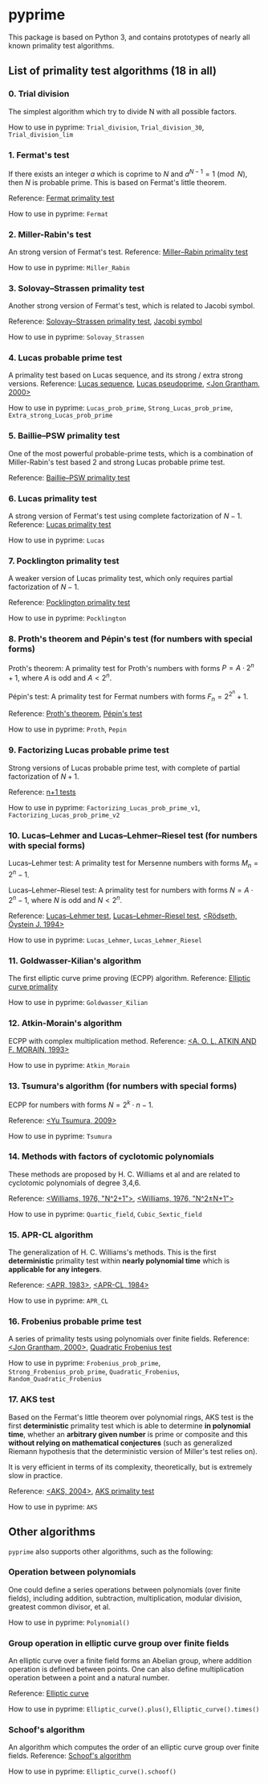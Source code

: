 # pyprime

This package is based on Python 3, and contains prototypes of nearly all known primality test algorithms.

## List of primality test algorithms (18 in all)

### 0. Trial division

The simplest algorithm which try to divide N with all possible factors.

How to use in pyprime: `Trial_division`, `Trial_division_30`, `Trial_division_lim`

### 1. Fermat's test

If there exists an integer $a$ which is coprime to $N$ and $a^{N-1}=1\pmod{N}$, then $N$ is probable prime. This is based on Fermat's little theorem.

Reference: [Fermat primality test](https://en.wikipedia.org/wiki/Fermat_primality_test)

How to use in pyprime: `Fermat`

### 2. Miller-Rabin's test

An strong version of Fermat's test. Reference: [Miller–Rabin primality test](https://en.wikipedia.org/wiki/Miller%E2%80%93Rabin_primality_test)

How to use in pyprime: `Miller_Rabin`

### 3. Solovay–Strassen primality test

Another strong version of Fermat's test, which is related to Jacobi symbol.

Reference: [Solovay–Strassen primality test](https://en.wikipedia.org/wiki/Solovay%E2%80%93Strassen_primality_test), [Jacobi symbol](https://en.wikipedia.org/wiki/Jacobi_symbol)

How to use in pyprime: `Solovay_Strassen`

### 4. Lucas probable prime test

A primality test based on Lucas sequence, and its strong / extra strong versions. Reference: [Lucas sequence](https://en.wikipedia.org/wiki/Lucas_sequence), [Lucas pseudoprime](https://en.wikipedia.org/wiki/Lucas_pseudoprime), [<Jon Grantham, 2000>](https://www.ams.org/journals/mcom/2001-70-234/S0025-5718-00-01197-2/S0025-5718-00-01197-2.pdf)

How to use in pyprime: `Lucas_prob_prime`, `Strong_Lucas_prob_prime`, `Extra_strong_Lucas_prob_prime`

### 5. Baillie–PSW primality test

One of the most powerful probable-prime tests, which is a combination of Miller-Rabin's test based 2 and strong Lucas probable prime test.

Reference: [Baillie–PSW primality test](https://en.wikipedia.org/wiki/Baillie%E2%80%93PSW_primality_test)

### 6. Lucas primality test

A strong version of Fermat's test using complete factorization of $N-1$. Reference: [Lucas primality test](https://en.wikipedia.org/wiki/Lucas_primality_test)

How to use in pyprime: `Lucas`

### 7. Pocklington primality test

A weaker version of Lucas primality test, which only requires partial factorization of $N-1$.

Reference: [Pocklington primality test](https://en.wikipedia.org/wiki/Pocklington_primality_test)

How to use in pyprime: `Pocklington`

### 8. Proth's theorem and Pépin's test (for numbers with special forms)

Proth's theorem: A primality test for Proth's numbers with forms $P=A\cdot2^n+1$, where $A$ is odd and $A< 2^n$.

Pépin's test: A primality test for Fermat numbers with forms $F_n=2^{2^n}+1$.

Reference: [Proth's theorem](https://en.wikipedia.org/wiki/Proth%27s_theorem), [Pépin's test](https://en.wikipedia.org/wiki/P%C3%A9pin%27s_test)

How to use in pyprime: `Proth`, `Pepin`

### 9. Factorizing Lucas probable prime test

Strong versions of Lucas probable prime test, with complete of partial factorization of $N+1$.

Reference: [n+1 tests](https://t5k.org/prove/prove3_2.html)

How to use in pyprime: `Factorizing_Lucas_prob_prime_v1`, `Factorizing_Lucas_prob_prime_v2`

### 10. Lucas–Lehmer and Lucas–Lehmer–Riesel test (for numbers with special forms)

Lucas–Lehmer test: A primality test for Mersenne numbers with forms $M_n=2^n-1$.

Lucas–Lehmer–Riesel test: A primality test for numbers with forms $N=A\cdot2^n-1$, where $N$ is odd and $N< 2^n$.

Reference: [Lucas–Lehmer test](https://en.wikipedia.org/wiki/Lucas%E2%80%93Lehmer_primality_test), [Lucas–Lehmer–Riesel test](https://en.wikipedia.org/wiki/Lucas%E2%80%93Lehmer%E2%80%93Riesel_test), [<Rödseth, Öystein J. 1994>](https://web.archive.org/web/20160306082833/http://folk.uib.no/nmaoy/papers/luc.pdf)

How to use in pyprime: `Lucas_Lehmer`, `Lucas_Lehmer_Riesel`

### 11. Goldwasser-Kilian's algorithm

The first elliptic curve prime proving (ECPP) algorithm. Reference: [Elliptic curve primality](https://en.wikipedia.org/wiki/Elliptic_curve_primality)

How to use in pyprime: `Goldwasser_Kilian`

### 12. Atkin-Morain's algorithm

ECPP with complex multiplication method. Reference: [<A. O. L. ATKIN AND F. MORAIN, 1993>](https://www.ams.org/journals/mcom/1993-61-203/S0025-5718-1993-1199989-X/S0025-5718-1993-1199989-X.pdf)

How to use in pyprime: `Atkin_Morain`

### 13. Tsumura's algorithm (for numbers with special forms)

ECPP for numbers with forms $N=2^k\cdot n-1$.

Reference: [<Yu Tsumura, 2009>](https://arxiv.org/pdf/0912.5279v1)

How to use in pyprime: `Tsumura`

### 14. Methods with factors of cyclotomic polynomials

These methods are proposed by H. C. Williams et al and are related to cyclotomic polynomials of degree 3,4,6.

Reference: [<Williams, 1976, "N^2+1">](https://sci-hub.se/10.1090/s0025-5718-1976-0396390-3), [<Williams, 1976, "N^2±N+1">](https://sci-hub.se/10.1090/s0025-5718-1976-0414473-6)

How to use in pyprime: `Quartic_field`, `Cubic_Sextic_field`

### 15. APR-CL algorithm

The generalization of H. C. Williams's methods. This is the first **deterministic** primality test within **nearly polynomial time** which is **applicable for any integers**.

Reference: [<APR, 1983>](https://www.jstor.org/stable/2006975), [<APR-CL, 1984>](https://www.ams.org/journals/mcom/1984-42-165/S0025-5718-1984-0726006-X/S0025-5718-1984-0726006-X.pdf)

How to use in pyprime: `APR_CL`

### 16. Frobenius probable prime test

A series of primality tests using polynomials over finite fields. Reference: [<Jon Grantham, 2000>](https://www.ams.org/journals/mcom/2001-70-234/S0025-5718-00-01197-2/S0025-5718-00-01197-2.pdf), [Quadratic Frobenius test](https://en.wikipedia.org/wiki/Quadratic_Frobenius_test)

How to use in pyprime: `Frobenius_prob_prime`, `Strong_Frobenius_prob_prime`, `Quadratic_Frobenius`, `Random_Quadratic_Frobenius`

### 17. AKS test

Based on the Fermat's little theorem over polynomial rings, AKS test is the first **deterministic** primality test which is able to determine **in polynomial time**, whether an **arbitrary given number** is prime or composite and this **without relying on mathematical conjectures** (such as generalized Riemann hypothesis that the deterministic version of Miller's test relies on).

It is very efficient in terms of its complexity, theoretically, but is extremely slow in practice.

Reference: [<AKS, 2004>](https://www.cse.iitk.ac.in/users/manindra/algebra/primality_v6.pdf), [AKS primality test](https://en.wikipedia.org/wiki/AKS_primality_test)

How to use in pyprime: `AKS`

## Other algorithms

`pyprime` also supports other algorithms, such as the following:

### Operation between polynomials

One could define a series operations between polynomials (over finite fields), including addition, subtraction, multiplication, modular division, greatest common divisor, et al.

How to use in pyprime: `Polynomial()`

### Group operation in elliptic curve group over finite fields

An elliptic curve over a finite field forms an Abelian group, where addition operation is defined between points. One can also define multiplication operation between a point and a natural number.

Reference: [Elliptic curve](https://en.wikipedia.org/wiki/Elliptic_curve)

How to use in pyprime: `Elliptic_curve().plus()`, `Elliptic_curve().times()`

### Schoof's algorithm

An algorithm which computes the order of an elliptic curve group over finite fields. Reference: [Schoof's algorithm](https://en.wikipedia.org/wiki/Schoof%27s_algorithm)

How to use in pyprime: `Elliptic_curve().schoof()`
